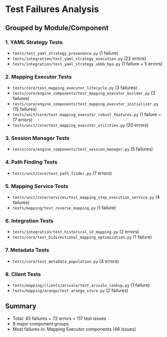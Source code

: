 # Test Failures Analysis

## Grouped by Module/Component

### 1. YAML Strategy Tests
- `tests/test_yaml_strategy_provenance.py` (1 failure)
- `tests/integration/test_yaml_strategy_execution.py` (22 errors)
- `tests/integration/test_yaml_strategy_ukbb_hpa.py` (1 failure + 5 errors)

### 2. Mapping Executor Tests
- `tests/core/test_mapping_executor_lifecycle.py` (3 failures)
- `tests/core/engine_components/test_mapping_executor_builder.py` (3 failures)
- `tests/core/engine_components/test_mapping_executor_initializer.py` (15 failures)
- `tests/unit/core/test_mapping_executor_robust_features.py` (1 failure + 17 errors)
- `tests/unit/core/test_mapping_executor_utilities.py` (20 errors)

### 3. Session Manager Tests
- `tests/core/engine_components/test_session_manager.py` (5 failures)

### 4. Path Finding Tests
- `tests/unit/core/test_path_finder.py` (7 errors)

### 5. Mapping Service Tests
- `tests/unit/core/services/test_mapping_step_execution_service.py` (4 failures)
- `tests/mapping/test_reverse_mapping.py` (1 failure)

### 6. Integration Tests
- `tests/integration/test_historical_id_mapping.py` (2 errors)
- `tests/core/test_bidirectional_mapping_optimization.py` (1 failure)

### 7. Metadata Tests
- `tests/core/test_metadata_population.py` (4 errors)

### 8. Client Tests
- `tests/mapping/clients/arivale/test_arivale_lookup.py` (1 failure)
- `tests/mapping/arango/test_arango_store.py` (2 failures)

## Summary
- Total: 45 failures + 72 errors = 117 test issues
- 8 major component groups
- Most failures in: Mapping Executor components (46 issues)